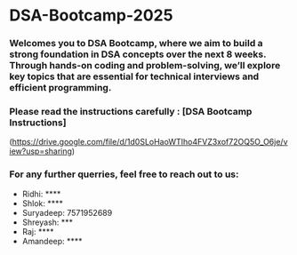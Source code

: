 # DSA-Bootcamp-2025
### Welcomes you to DSA Bootcamp, where we aim to build a strong foundation in DSA concepts over the next 8 weeks. Through hands-on coding and problem-solving, we’ll explore key topics that are essential for technical interviews and efficient programming.

### Please read the instructions carefully : [DSA Bootcamp Instructions]
(https://drive.google.com/file/d/1d0SLoHaoWTIho4FVZ3xof72OQ5O_O6je/view?usp=sharing)

### For any further querries, feel free to reach out to us:
  * Ridhi: ****
  * Shlok: ****
  * Suryadeep: 7571952689
  * Shreyash: ***
  * Raj: ****
  * Amandeep: ****
